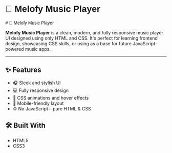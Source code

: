<h1 style="font-family: Poppins, sans-serif; font-weight:600;">🎵 Melofy Music Player</h1>

<p style="font-family: Poppins, sans-serif;">
# 🎵 Melofy Music Player

**Melofy Music Player** is a clean, modern, and fully responsive music player UI designed using only HTML and CSS. It's perfect for learning frontend design, showcasing CSS skills, or using as a base for future JavaScript-powered music apps.

---


## ✨ Features

- 🎧 Sleek and stylish UI
- 💻 Fully responsive design
- 🎨 CSS animations and hover effects
- 📱 Mobile-friendly layout
- ⚙️ No JavaScript – pure HTML & CSS

## 🛠️ Built With

- HTML5
- CSS3


